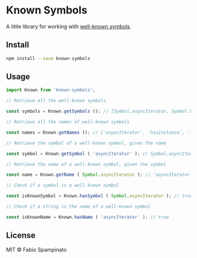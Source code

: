 # Known Symbols

A little library for working with [well-known symbols](https://developer.mozilla.org/en-US/docs/Web/JavaScript/Reference/Global_Objects/Symbol#well-known_symbols).

## Install

```sh
npm install --save known-symbols
```

## Usage

```ts
import Known from 'known-symbols';

// Retrieve all the well-known symbols

const symbols = Known.getSymbols (); // [Symbol.asyncIterator, Symbol.hasInstance, Symbol.isConcatSpreadable, ...]

// Retrieve all the names of well-known symbols

const names = Known.getNames (); // ['asyncIterator', 'hasInstance', 'isConcatSpreadable', ...]

// Retrieve the symbol of a well-known symbol, given the name

const symbol = Known.getSymbol ( 'asyncIterator' ); // Symbol.asyncIterator

// Retrieve the name of a well-known symbol, given the symbol

const name = Known.getName ( Symbol.asyncIterator ); // 'asyncIterator'

// Check if a symbol is a well-known symbol

const isKnownSymbol = Known.hasSymbol ( Symbol.asyncIterator ); // true

// Check if a string is the name of a well-known symbol

const isKnownName = Known.hasName ( 'asyncIterator' ); // true
```

## License

MIT © Fabio Spampinato
